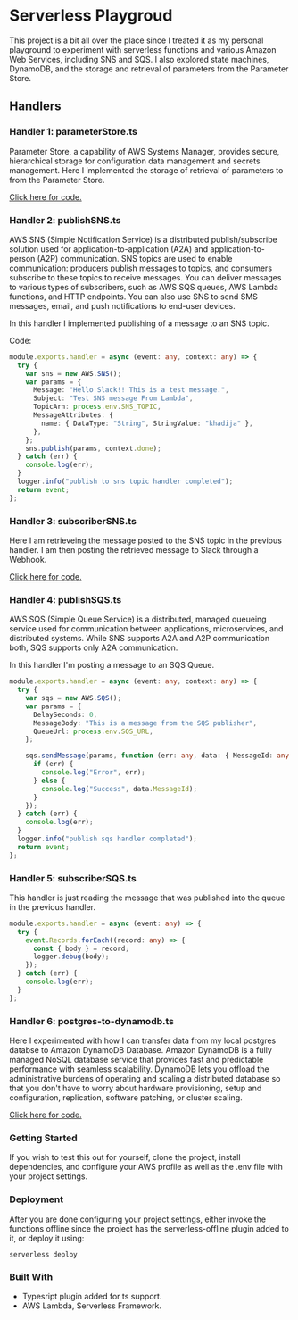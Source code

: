 # Serverless Playgroud

This project is a bit all over the place since I treated it as my personal playground to experiment with serverless functions and various Amazon Web Services, including SNS and SQS. I also explored state machines, DynamoDB, and the storage and retrieval of parameters from the Parameter Store.

## Handlers

### Handler 1: parameterStore.ts

Parameter Store, a capability of AWS Systems Manager, provides secure, hierarchical storage for configuration data management and secrets management. Here I implemented the storage of retrieval of parameters to from the Parameter Store.

[Click here for code.](https://github.com/khadijah99/serverless-playground/blob/master/src/functions/parameterStore.ts)

### Handler 2: publishSNS.ts

AWS SNS (Simple Notification Service) is a distributed publish/subscribe solution used for application-to-application (A2A) and application-to-person (A2P) communication. SNS topics are used to enable communication: producers publish messages to topics, and consumers subscribe to these topics to receive messages. You can deliver messages to various types of subscribers, such as AWS SQS queues, AWS Lambda functions, and HTTP endpoints. You can also use SNS to send SMS messages, email, and push notifications to end-user devices.

In this handler I implemented publishing of a message to an SNS topic.

Code:

```typescript
module.exports.handler = async (event: any, context: any) => {
  try {
    var sns = new AWS.SNS();
    var params = {
      Message: "Hello Slack!! This is a test message.",
      Subject: "Test SNS message From Lambda",
      TopicArn: process.env.SNS_TOPIC,
      MessageAttributes: {
        name: { DataType: "String", StringValue: "khadija" },
      },
    };
    sns.publish(params, context.done);
  } catch (err) {
    console.log(err);
  }
  logger.info("publish to sns topic handler completed");
  return event;
};
```

### Handler 3: subscriberSNS.ts

Here I am retrieveing the message posted to the SNS topic in the previous handler. I am then posting the retrieved message to Slack through a Webhook.

[Click here for code.](https://github.com/khadijah99/serverless-playground/blob/master/src/functions/subscriberSNS.ts)

### Handler 4: publishSQS.ts

AWS SQS (Simple Queue Service) is a distributed, managed queueing service used for communication between applications, microservices, and distributed systems. While SNS supports A2A and A2P communication both, SQS supports only A2A communication.

In this handler I'm posting a message to an SQS Queue.

```typescript
module.exports.handler = async (event: any, context: any) => {
  try {
    var sqs = new AWS.SQS();
    var params = {
      DelaySeconds: 0,
      MessageBody: "This is a message from the SQS publisher",
      QueueUrl: process.env.SQS_URL,
    };

    sqs.sendMessage(params, function (err: any, data: { MessageId: any }) {
      if (err) {
        console.log("Error", err);
      } else {
        console.log("Success", data.MessageId);
      }
    });
  } catch (err) {
    console.log(err);
  }
  logger.info("publish sqs handler completed");
  return event;
};
```

### Handler 5: subscriberSQS.ts

This handler is just reading the message that was published into the queue in the previous handler.

```typescript
module.exports.handler = async (event: any) => {
  try {
    event.Records.forEach((record: any) => {
      const { body } = record;
      logger.debug(body);
    });
  } catch (err) {
    console.log(err);
  }
};
```

### Handler 6: postgres-to-dynamodb.ts

Here I experimented with how I can transfer data from my local postgres databse to Amazon DynamoDB Database. Amazon DynamoDB is a fully managed NoSQL database service that provides fast and predictable performance with seamless scalability. DynamoDB lets you offload the administrative burdens of operating and scaling a distributed database so that you don't have to worry about hardware provisioning, setup and configuration, replication, software patching, or cluster scaling.

[Click here for code.](https://github.com/khadijah99/serverless-playground/blob/master/src/functions/postgres-to-dynamodb.ts)

### Getting Started

If you wish to test this out for yourself, clone the project, install dependencies, and configure your AWS profile as well as the .env file with your project settings.

### Deployment

After you are done configuring your project settings, either invoke the functions offline since the project has the serverless-offline plugin added to it, or deploy it using:

```
serverless deploy
```

### Built With

- Typesript plugin added for ts support.
- AWS Lambda, Serverless Framework.
